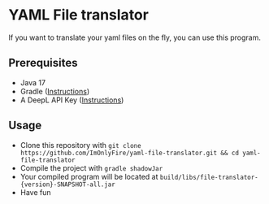 # YAML File translator
If you want to translate your yaml files on the fly, you can use this program.

## Prerequisites
- Java 17
- Gradle ([Instructions](https://gradle.org/install/))
- A DeepL API Key ([Instructions](https://www.deepl.com/pro-api?cta=header-pro-api/))

## Usage
- Clone this repository with ``git clone https://github.com/ImOnlyFire/yaml-file-translator.git && cd yaml-file-translator``
- Compile the project with ``gradle shadowJar``
- Your compiled program will be located at ``build/libs/file-translator-{version}-SNAPSHOT-all.jar``
- Have fun
